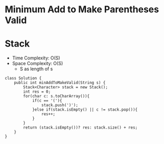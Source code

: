 # Minimum Add to Make Parentheses Valid

# Stack

- Time Complexity: O(S)
- Space Complexity: O(S)
  - S as length of s

```
class Solution {
    public int minAddToMakeValid(String s) {
        Stack<Character> stack = new Stack();
        int res = 0;
        for(char c: s.toCharArray()){
            if(c == '('){
                stack.push(')');
            }else if(stack.isEmpty() || c != stack.pop()){
                res++;
            }
        }
        return (stack.isEmpty())? res: stack.size() + res;
    }
}
```
